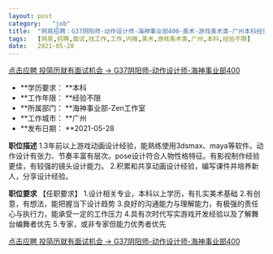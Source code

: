 ```yaml
---
layout:	post
category:	"job"
title:	"网易招聘：G37阴阳师-动作设计师-海神事业部400-美术-游戏美术类-广州本科经验不限"
tags:	[网易,招聘,面试,找工作,工作,内推,美术,游戏美术类,广州,本科,经验不限]
date:	2021-05-28
---
```


[点击应聘 投简历就有面试机会 -> G37阴阳师-动作设计师-海神事业部400](http://mobile.bole.netease.com/bole/boleDetail?id=16856&employeeId=346f03c3cda5f04c&key=all)



- **学历要求： **本科
- **工作年限： **经验不限
- **所属部门： **海神事业部-Zen工作室
- **工作城市： **广州
- **发布日期： **2021-05-28



**职位描述**
1.3年前以上游戏动画设计经验，能熟练使用3dsmax、maya等软件。动作设计有张力、节奏丰富有层次。pose设计符合人物性格特征。有影视制作经验更佳，有较强的镜头设计能力。
2.积累和共享动画设计经验，编写课件并培养新人，分享设计经验。



**职位要求**
【任职要求】
1.设计相关专业，本科以上学历，有扎实美术基础
2.有创意，有想法，能把握当下设计趋势
3.良好的沟通能力与理解能力，有极强的责任心与执行力，能承受一定的工作压力
4.具有次时代写实游戏开发经验以及了解舞台编舞者优先
5.专家，或非专家但能力优秀者优先



[点击应聘 投简历就有面试机会 -> G37阴阳师-动作设计师-海神事业部400](http://mobile.bole.netease.com/bole/boleDetail?id=16856&employeeId=346f03c3cda5f04c&key=all)